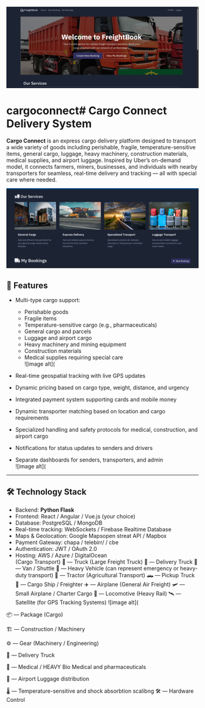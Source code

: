 ![image alt](https://github.com/birukG09/cargoconnect/blob/9f7057c298ae30ce9ce11dc2792521f0da192e03/Screenshot%20(73).png)
# cargoconnect# Cargo Connect Delivery System

**Cargo Connect** is an express cargo delivery platform designed to transport a wide variety of goods including perishable, fragile, temperature-sensitive items, general cargo, luggage, heavy machinery, construction materials, medical supplies, and airport luggage. Inspired by Uber’s on-demand model, it connects farmers, miners, businesses, and individuals with nearby transporters for seamless, real-time delivery and tracking — all with special care where needed.

![image alt](https://github.com/birukG09/cargoconnect/blob/a163c09ee1b8436f2f98ad67de99599ae8460dde/Screenshot%20(47).png)

## 🚀 Features

- Multi-type cargo support:  
  - Perishable goods  
  - Fragile items  
  - Temperature-sensitive cargo (e.g., pharmaceuticals)  
  - General cargo and parcels  
  - Luggage and airport cargo  
  - Heavy machinery and mining equipment  
  - Construction materials  
  - Medical supplies requiring special care  
![image alt](

- Real-time geospatial tracking with live GPS updates  
- Dynamic pricing based on cargo type, weight, distance, and urgency  
- Integrated payment system supporting cards and mobile money  
- Dynamic transporter matching based on location and cargo requirements  
- Specialized handling and safety protocols for medical, construction, and airport cargo  
- Notifications for status updates to senders and drivers  
- Separate dashboards for senders, transporters, and admin  
![image alt](
---

## 🛠️ Technology Stack

- Backend: **Python Flask**  
- Frontend: React / Angular / Vue.js (your choice)  
- Database: PostgreSQL / MongoDB  
- Real-time tracking: WebSockets / Firebase Realtime Database  
- Maps & Geolocation: Google Mapsopen streat API / Mapbox  
- Payment Gateway: chapa / telebirr/  / cbe 
- Authentication: JWT / OAuth 2.0  
- Hosting: AWS / Azure / DigitalOcean  
   (Cargo Transport) 🚛  — Truck (Large Freight Truck)
🚚  — Delivery Truck
🚐  — Van / Shuttle
🚒  — Heavy Vehicle (can represent emergency or heavy-duty transport)
🚜  — Tractor (Agricultural Transport)
🛻  — Pickup Truck
🚢  — Cargo Ship / Freighter
✈️  — Airplane (General Air Freight)
🛩️  — Small Airplane / Charter Cargo
🚂  — Locomotive (Heavy Rail)
🛰️  — Satellite (for GPS Tracking Systems)
![image alt](

📦 — Package (Cargo)

🏗️ — Construction / Machinery

⚙️ — Gear (Machinery / Engineering)

🚚 — Delivery Truck

🏥 — Medical / HEAVY Bio Medical and pharmaceuticals

🛄 — Airport Luggage distribution

🌡️ — Temperature-sensitive and shock absorbtion scalibng 
🛠️ — Hardware Control



